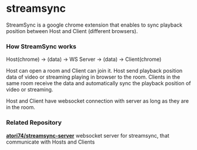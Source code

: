 # streamsync

StreamSync is a google chrome extension that enables to sync playback position between Host and Client (different browsers).

### How StreamSync works

Host(chrome) -> (data) -> WS Server -> (data) -> Client(chrome)

Host can open a room and Client can join it. Host send playback position data of video or streaming playing in browser to the room. Clients in the same room receive the data and automatically sync the playback position of video or streaming.

Host and Client have websocket connection with server as long as they are in the room.

### Related Repository

**[atori74/streamsync-server](https://github.com/atori74/streamsync-server)**
websocket server for streamsync, that communicate with Hosts and Clients
